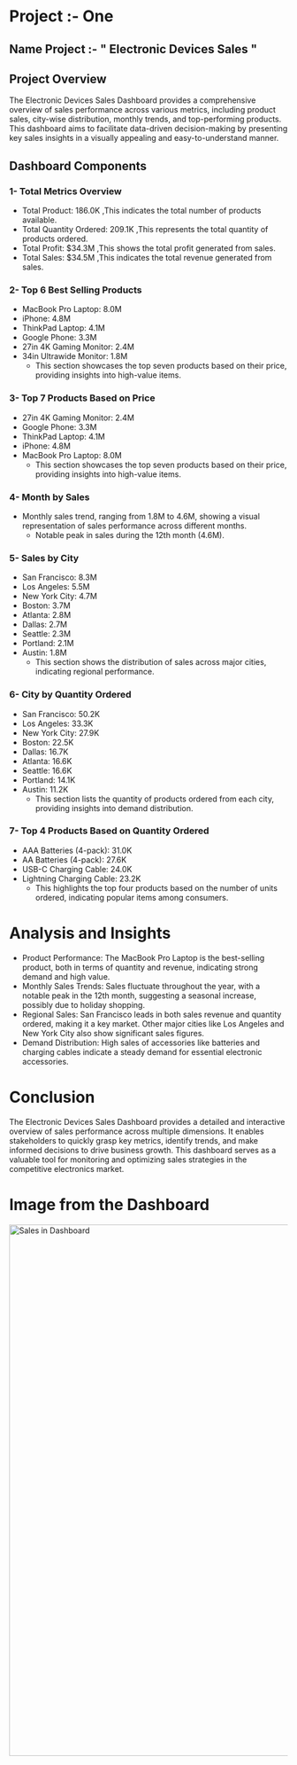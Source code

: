 # Project :- One 
## Name Project :- " Electronic Devices Sales "
## Project Overview
The Electronic Devices Sales Dashboard provides a comprehensive overview of sales performance across various metrics, including product sales, city-wise distribution, monthly trends, and top-performing products. This dashboard aims to facilitate data-driven decision-making by presenting key sales insights in a visually appealing and easy-to-understand manner.
## Dashboard Components
### 1- Total Metrics Overview
- Total Product: 186.0K
  ,This indicates the total number of products available.
- Total Quantity Ordered: 209.1K
  ,This represents the total quantity of products ordered.
- Total Profit: $34.3M
 ,This shows the total profit generated from sales.
- Total Sales: $34.5M
  ,This indicates the total revenue generated from sales.

### 2- Top 6 Best Selling Products
- MacBook Pro Laptop: 8.0M
- iPhone: 4.8M
- ThinkPad Laptop: 4.1M
- Google Phone: 3.3M
- 27in 4K Gaming Monitor: 2.4M
- 34in Ultrawide Monitor: 1.8M
     - This section showcases the top seven products based on their price, providing insights into high-value items.
### 3- Top 7 Products Based on Price
- 27in 4K Gaming Monitor: 2.4M
- Google Phone: 3.3M
- ThinkPad Laptop: 4.1M
- iPhone: 4.8M
- MacBook Pro Laptop: 8.0M
    - This section showcases the top seven products based on their price, providing insights into high-value items.
### 4- Month by Sales
- Monthly sales trend, ranging from 1.8M to 4.6M, showing a visual representation of sales performance across different months.
     - Notable peak in sales during the 12th month (4.6M).
### 5- Sales by City
- San Francisco: 8.3M
- Los Angeles: 5.5M
- New York City: 4.7M
- Boston: 3.7M
- Atlanta: 2.8M
- Dallas: 2.7M
- Seattle: 2.3M
- Portland: 2.1M
- Austin: 1.8M
    - This section shows the distribution of sales across major cities, indicating regional performance.
### 6- City by Quantity Ordered
- San Francisco: 50.2K
- Los Angeles: 33.3K
- New York City: 27.9K
- Boston: 22.5K
- Dallas: 16.7K
- Atlanta: 16.6K
- Seattle: 16.6K
- Portland: 14.1K
- Austin: 11.2K
    - This section lists the quantity of products ordered from each city, providing insights into demand distribution.
### 7- Top 4 Products Based on Quantity Ordered
- AAA Batteries (4-pack): 31.0K
- AA Batteries (4-pack): 27.6K
- USB-C Charging Cable: 24.0K
- Lightning Charging Cable: 23.2K
    - This highlights the top four products based on the number of units ordered, indicating popular items among consumers.
# Analysis and Insights
- Product Performance: The MacBook Pro Laptop is the best-selling product, both in terms of quantity and revenue, indicating strong demand and high value.
- Monthly Sales Trends: Sales fluctuate throughout the year, with a notable peak in the 12th month, suggesting a seasonal increase, possibly due to holiday shopping.
- Regional Sales: San Francisco leads in both sales revenue and quantity ordered, making it a key market. Other major cities like Los Angeles and New York City also show significant sales figures.
- Demand Distribution: High sales of accessories like batteries and charging cables indicate a steady demand for essential electronic accessories.

# Conclusion
The Electronic Devices Sales Dashboard provides a detailed and interactive overview of sales performance across multiple dimensions. It enables stakeholders to quickly grasp key metrics, identify trends, and make informed decisions to drive business growth. This dashboard serves as a valuable tool for monitoring and optimizing sales strategies in the competitive electronics market.

# Image from the Dashboard
<img width="959" alt="Sales in Dashboard" src="https://github.com/user-attachments/assets/f7381c1c-c812-4f84-bafc-9d02e5b18469">
